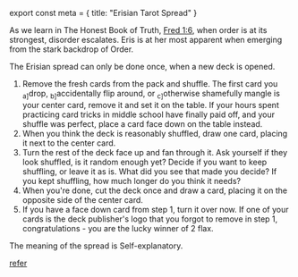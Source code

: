 export const meta = {
title: "Erisian Tarot Spread"
}

As we learn in The Honest Book of Truth, [Fred 1:6](/discordia/#00046), when order is at its strongest, disorder escalates. Eris is at her most apparent when emerging from the stark backdrop of Order.

The Erisian spread can only be done once, when a new deck is opened.

1. Remove the fresh cards from the pack and shuffle. The first card you <sub>a]</sub>drop, <sub>b]</sub>accidentally flip around, or <sub>c]</sub>otherwise shamefully mangle is your center card, remove it and set it on the table. <span className="glimmer">If your hours spent practicing card tricks in middle school have finally paid off, and your shuffle was perfect, place a card face down on the table instead.</span>
2. When you think the deck is reasonably shuffled, draw one card, placing it next to the center card.
3. Turn the rest of the deck face up and fan through it. Ask yourself if they look shuffled, is it random enough yet? Decide if you want to keep shuffling, or leave it as is. What did you see that made you decide? If you kept shuffling, how much longer do you think it needs?
4. When you're done, cut the deck once and draw a card, placing it on the opposite side of the center card.
5. If you have a face down card from step 1, turn it over now. If one of your cards is the deck publisher's logo that you forgot to remove in step 1, congratulations - you are the lucky winner of 2 flax.

The meaning of the spread is Self-explanatory.

<a className="next" href="/tarot">refer</a>
